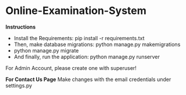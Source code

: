 # Online-Examination-System

**Instructions**
- Install the Requirements: pip install -r requirements.txt
- Then, make database migrations: python manage.py makemigrations
- python manage.py migrate
- And finally, run the application: python manage.py runserver

For Admin Account, please create one with superuser!


**For Contact Us Page**
Make changes with the email credentials under settings.py
